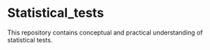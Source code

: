 # Statistical_tests
This repository contains conceptual and practical understanding of statistical tests.
